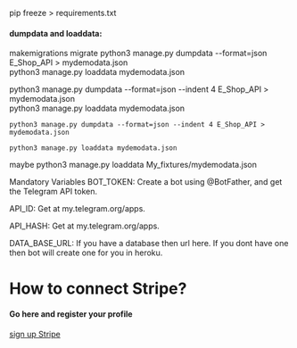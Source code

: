 pip freeze > requirements.txt <br>

<h4>dumpdata and loaddata:</h4>
makemigrations
migrate
python3 manage.py dumpdata --format=json E_Shop_API > mydemodata.json
<br>
python3 manage.py loaddata mydemodata.json



python3 manage.py dumpdata --format=json --indent 4 E_Shop_API > mydemodata.json
<br>
python3 manage.py loaddata mydemodata.json







```
python3 manage.py dumpdata --format=json --indent 4 E_Shop_API > mydemodata.json
```

```
python3 manage.py loaddata mydemodata.json
```
maybe
python3 manage.py loaddata My_fixtures/mydemodata.json



Mandatory Variables
BOT_TOKEN: Create a bot using @BotFather, and get the Telegram API token.

API_ID: Get at my.telegram.org/apps.

API_HASH: Get at my.telegram.org/apps.

DATA_BASE_URL: If you have a database then url here. If you dont have one then bot will create one for you in heroku.




<h1>How to connect Stripe?</h1>
<h4>Go here and register your profile </h4>
<a href="https://dashboard.stripe.com/login"> sign up Stripe</a>
